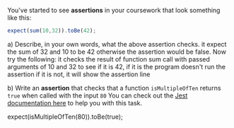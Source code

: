 
You've started to see **assertions** in your coursework that look something like this:

```js
expect(sum(10,32)).toBe(42);
```

a) Describe, in your own words, what the above assertion checks.
it expect the sum of 32 and 10 to be 42 otherwise the assertion would be false.
Now try the following:
it checks the result of function sum call with passed arguments of 10 and 32 to see if it is 42, if it is the program doesn't run the assertion if it is not, it will show the assertion line

b) Write an **assertion** that checks that a function `isMultipleOfTen` returns `true` when called with the input `80`
You can check out the [Jest documentation here](https://jestjs.io/docs/expect#matchers) to help you with this task.

expect(isMultipleOfTen(80)).toBe(true);